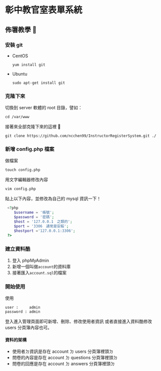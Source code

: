 # 彰中教官室表單系統

## 佈署教學 🐻

### 安裝 git

- CentOS
  ```
  yum install git
  ```
- Ubuntu
  ```
  sudo apt-get install git
  ```

### 克隆下來

切換到 server 軟體的 root 目錄，譬如：

```
cd /var/www
```

接著來全部克隆下來的這裡 🐡

```
git clone https://github.com/ncchen99/InstructorRegisterSystem.git ./
```

### 新增 config.php 檔案

做檔案

```
touch config.php
```

用文字編輯器修改內容

```
vim config.php
```

貼上以下內容，並修改為自己的 mysql 資訊一下！

```php
 <?php
    $username = '帳號';
    $password = '密碼';
    $host = '127.0.0.1　之類的';
    $port = '3306　通常是安餒';　
    $hostport ='127.0.0.1:3306';
 ?>
```

### 建立資料酷

1. 登入 phpMyAdmin
2. 新增一個叫做`account`的資料庫
3. 接著匯入`account.sql`的檔案

### 開始使用

使用

```
user :     admin
password : admin
```

登入進入管理頁面即可新增、刪除、修改使用者資訊
或者直接進入資料酷修改 users 分頁簿內容也可。

#### 資料的架構

- 使用者ㄉ資訊是存在 account ㄉ users 分頁簿裡頭ㄉ
- 問卷的內容是存在 account ㄉ questions 分頁簿裡頭ㄉ
- 問卷的回應是存在 account ㄉ answers 分頁簿裡頭ㄉ
